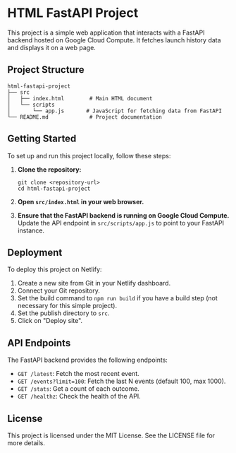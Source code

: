 # HTML FastAPI Project

This project is a simple web application that interacts with a FastAPI backend hosted on Google Cloud Compute. It fetches launch history data and displays it on a web page.

## Project Structure

```
html-fastapi-project
├── src
│   ├── index.html        # Main HTML document
│   └── scripts
│       └── app.js       # JavaScript for fetching data from FastAPI
└── README.md             # Project documentation
```

## Getting Started

To set up and run this project locally, follow these steps:

1. **Clone the repository:**
   ```
   git clone <repository-url>
   cd html-fastapi-project
   ```

2. **Open `src/index.html` in your web browser.**

3. **Ensure that the FastAPI backend is running on Google Cloud Compute.** Update the API endpoint in `src/scripts/app.js` to point to your FastAPI instance.

## Deployment

To deploy this project on Netlify:

1. Create a new site from Git in your Netlify dashboard.
2. Connect your Git repository.
3. Set the build command to `npm run build` if you have a build step (not necessary for this simple project).
4. Set the publish directory to `src`.
5. Click on "Deploy site".

## API Endpoints

The FastAPI backend provides the following endpoints:

- `GET /latest`: Fetch the most recent event.
- `GET /events?limit=100`: Fetch the last N events (default 100, max 1000).
- `GET /stats`: Get a count of each outcome.
- `GET /healthz`: Check the health of the API.

## License

This project is licensed under the MIT License. See the LICENSE file for more details.